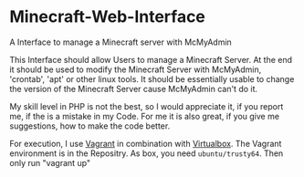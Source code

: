 # Minecraft-Web-Interface
A Interface to manage a Minecraft server with McMyAdmin

This Interface should allow Users to manage a Minecraft Server.
At the end it should be used to modify the Minecraft Server with McMyAdmin, 'crontab', 'apt' or other linux tools. It should be essentially usable to change the version of the Minecraft Server cause McMyAdmin can't do it.

My skill level in PHP is not the best, so I would appreciate it, if you report me, if the is a mistake in my Code. For me it is also great, if you give me suggestions, how to make the code better.

For execution, I use <a href="https://www.vagrantup.com">Vagrant</a> in combination with <a href="http://www.virtualbox.org">Virtualbox<a/>. The Vagrant environment is in the Repositry. As box, you need <code>ubuntu/trusty64</code>. Then only run "vagrant up"
